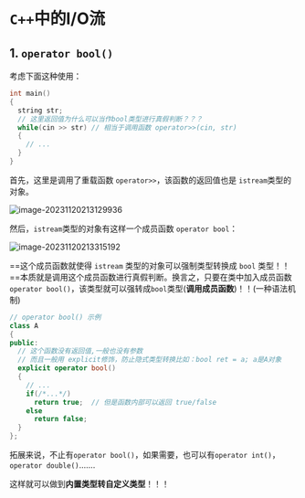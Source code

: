 # `C++`中的I/O流

## 1. `operator bool()`

考虑下面这种使用：

```C++
int main()
{
  string str;
  // 这里返回值为什么可以当作bool类型进行真假判断？？？
  while(cin >> str) // 相当于调用函数 operator>>(cin, str)
  {
    // ...
  }
}
```

首先，这里是调用了重载函数 `operator>>`，该函数的返回值也是 `istream`类型的对象。

![image-20231120213129936](E:\Note\C++\C++中的IO流.assets\image-20231120213129936.png)

然后，`istream`类型的对象有这样一个成员函数 `operator bool`：

![image-20231120213315192](E:\Note\C++\C++中的IO流.assets\image-20231120213315192.png)

==这个成员函数就使得 `istream` 类型的对象可以强制类型转换成 `bool` 类型！！==本质就是调用这个成员函数进行真假判断。换言之，只要在类中加入成员函数 `operator bool()`，该类型就可以强转成`bool`类型(**调用成员函数**)！！(一种语法机制)

```C++
// operator bool() 示例
class A
{
public:
  // 这个函数没有返回值,一般也没有参数
  // 而且一般用 explicit修饰，防止隐式类型转换比如：bool ret = a; a是A对象
  explicit operator bool()
  {
    // ...
    if(/*...*/)
      return true;  // 但是函数内部可以返回 true/false
    else 
      return false;
  }
};
```

拓展来说，不止有`operator bool()`，如果需要，也可以有`operator int()`，`operator double()`.......

这样就可以做到**内置类型转自定义类型**！！！





